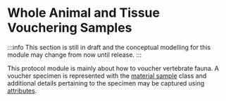 # Whole Animal and Tissue Vouchering Samples

:::info
This section is still in draft and the conceptual modelling for this module may change from now until release.
:::

This protocol module is mainly about how to voucher vertebrate fauna. A voucher specimen is represented with the [material sample](https://w3id.org/tern/ontologies/tern/MaterialSample) class and additional details pertaining to the specimen may be captured using [attributes](https://w3id.org/tern/ontologies/tern/Attribute).
